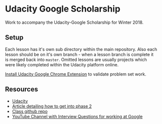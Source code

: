 
# Udacity Google Scholarship

Work to accompany the Udacity-Google Scholarship for Winter 2018.

## Setup 

Each lesson has it's own sub directory within the main repository. Also each lesson should be on it's own branch - when a lesson branch is complete it is merged back into `master`. Omitted lessons are usually projects which were likely completed within the Udacity platform online.

[Install Udacity Google Chrome Extension](https://chrome.google.com/webstore/detail/udacity-front-end-feedbac/melpgahbngpgnbhhccnopmlmpbmdaeoi/related) to validate problem set work.

## Resources

- [Udacity](https://www.udacity.com/)
- [Article detailing how to get into phase 2](https://medium.com/udacity/the-5-things-you-need-to-do-to-get-selected-for-the-2nd-phase-of-your-google-udacity-scholarship-649f22376030)
- [Class github repo](https://udacity.github.io/fend/)
- [YouTube Channel with Interview Questions for working at Google](https://www.youtube.com/watch?v=mElVGah7Epg)
